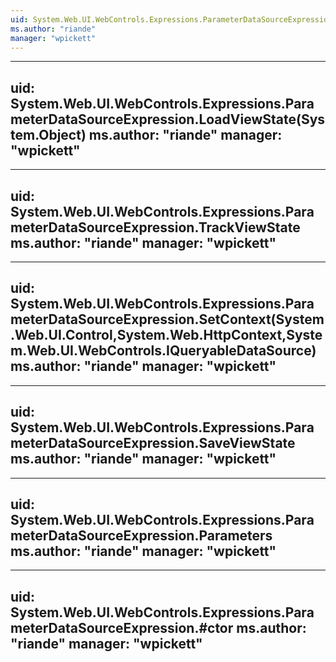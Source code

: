 ```yaml
---
uid: System.Web.UI.WebControls.Expressions.ParameterDataSourceExpression
ms.author: "riande"
manager: "wpickett"
---
```


---
uid: System.Web.UI.WebControls.Expressions.ParameterDataSourceExpression.LoadViewState(System.Object)
ms.author: "riande"
manager: "wpickett"
---

---
uid: System.Web.UI.WebControls.Expressions.ParameterDataSourceExpression.TrackViewState
ms.author: "riande"
manager: "wpickett"
---

---
uid: System.Web.UI.WebControls.Expressions.ParameterDataSourceExpression.SetContext(System.Web.UI.Control,System.Web.HttpContext,System.Web.UI.WebControls.IQueryableDataSource)
ms.author: "riande"
manager: "wpickett"
---

---
uid: System.Web.UI.WebControls.Expressions.ParameterDataSourceExpression.SaveViewState
ms.author: "riande"
manager: "wpickett"
---

---
uid: System.Web.UI.WebControls.Expressions.ParameterDataSourceExpression.Parameters
ms.author: "riande"
manager: "wpickett"
---

---
uid: System.Web.UI.WebControls.Expressions.ParameterDataSourceExpression.#ctor
ms.author: "riande"
manager: "wpickett"
---
